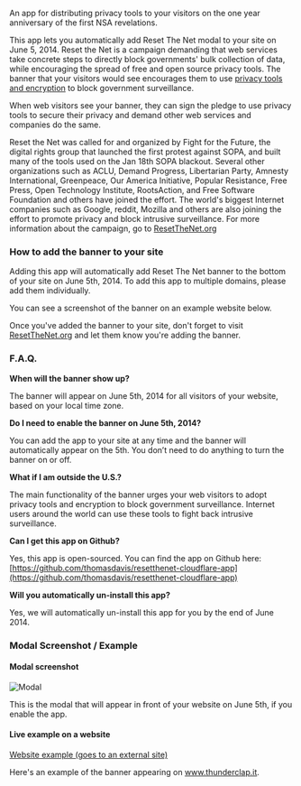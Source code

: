 An app for distributing privacy tools to your visitors on the one year anniversary of the first NSA revelations. 

This app lets you automatically add Reset The Net modal to your site on June 5, 2014. Reset the Net is a campaign demanding that web services take concrete steps to directly block governments' bulk collection of data, while encouraging the spread of free and open source privacy tools. The banner that your visitors would see encourages them to use [privacy tools and encryption](https://pack.resetthenet.org) to block government surveillance.

When web visitors see your banner, they can sign the pledge to use privacy tools to secure their privacy and demand other web services and companies do the same. 

Reset the Net was called for and organized by Fight for the Future, the digital rights group that launched the first protest against SOPA, and built many of the tools used on the Jan 18th SOPA blackout. Several other organizations such as ACLU, Demand Progress, Libertarian Party, Amnesty International, Greenpeace, Our America Initiative, Popular Resistance, Free Press, Open Technology Institute, RootsAction, and Free Software Foundation and others have joined the effort. The world's biggest Internet companies such as Google, reddit, Mozilla and others are also joining the effort to promote privacy and block intrusive surveillance. For more information about the campaign, go to [ResetTheNet.org](https://www.resetthenet.org/)

### How to add the banner to your site

Adding this app will automatically add Reset The Net banner to the bottom of your site on June 5th, 2014. To add this app to multiple domains, please add them individually.

You can see a screenshot of the banner on an example website below.

Once you've added the banner to your site, don't forget to visit [ResetTheNet.org](https://www.resetthenet.org/) and let them know you're adding the banner.


### F.A.Q.

**When will the banner show up?**

The banner will appear on June 5th, 2014 for all visitors of your website, based on your local time zone.


**Do I need to enable the banner on June 5th, 2014?**

You can add the app to your site at any time and the banner will automatically appear on the 5th.  You don’t need to do anything to turn the banner on or off.


**What if I am outside the U.S.?**

The main functionality of the banner urges your web visitors to adopt privacy tools and encryption to block government surveillance. Internet users around the world can use these tools to fight back intrusive surveillance.


**Can I get this app on Github?**

Yes, this app is open-sourced.  You can find the app on Github here: [https://github.com/thomasdavis/resetthenet-cloudflare-app](https://github.com/thomasdavis/resetthenet-cloudflare-app)


**Will you automatically un-install this app?**

Yes, we will automatically un-install this app for you by the end of June 2014.


### Modal Screenshot / Example

#### Modal screenshot

![Modal](/images/apps/resetthenet-cloudflare-app/public/images/modal.png "Modal")

This is the modal that will appear in front of your website on June 5th, if you enable the app.

#### Live example on a website

[Website example (goes to an external site)](https://www.thunderclap.it/#ALWAYS_SHOW_RTN_WIDGET)

Here's an example of the banner appearing on www.thunderclap.it.
